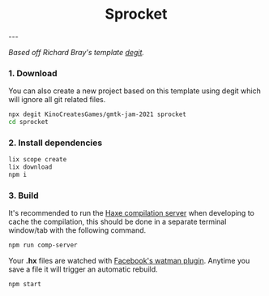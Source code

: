 
<h1 align="center">Sprocket</h1>
---


*Based off Richard Bray's template [degit](https://github.com/Rich-Harris/degit).*

### 1. Download

You can also create a new project based on this template using degit which will ignore all git related files.
```sh
npx degit KinoCreatesGames/gmtk-jam-2021 sprocket
cd sprocket
```

### 2. Install dependencies

```sh
lix scope create
lix download
npm i 
```

### 3. Build
It's recommended to run the [Haxe compilation server](https://youtu.be/3crCJlVXy-8) when developing to cache the compilation, this should be done in a separate terminal window/tab with the following command.
```sh
npm run comp-server
```

Your **.hx** files are watched with [Facebook's watman plugin](https://facebook.github.io/watchman/). Anytime you save a file it will trigger an automatic rebuild. 
```sh
npm start 
```

